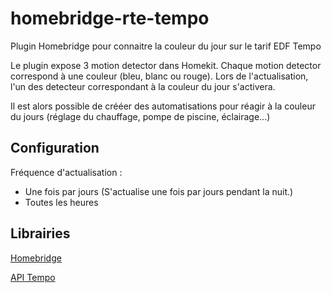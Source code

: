 # homebridge-rte-tempo
Plugin Homebridge pour connaitre la couleur du jour sur le tarif EDF Tempo

Le plugin expose 3 motion detector dans Homekit.
Chaque motion detector correspond à une couleur (bleu, blanc ou rouge).
Lors de l'actualisation, l'un des detecteur correspondant à la couleur du jour s'activera.

Il est alors possible de crééer des automatisations pour réagir à la couleur du jours (réglage du chauffage, pompe de piscine, éclairage...)

## Configuration
Fréquence d'actualisation : 
 - Une fois par jours (S'actualise une fois par jours pendant la nuit.)
 - Toutes les heures

## Librairies
[Homebridge](https://homebridge.io)

[API Tempo](https://www.api-couleur-tempo.fr)
